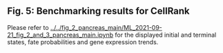 Fig. 5: Benchmarking results for CellRank
---
Please refer to [../../fig_2_pancreas_main/ML_2021-09-21_fig_2_and_3_pancreas_main.ipynb](../../fig_2_pancreas_main/ML_2021-09-21_fig_2_and_3_pancreas_main.ipynb)
for the displayed initial and terminal states, fate probabilities and gene expression trends. 
